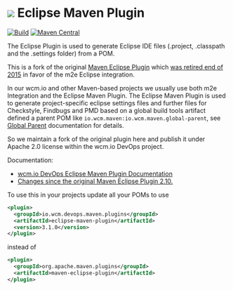 <img src="https://wcm.io/images/favicon-16@2x.png"/> Eclipse Maven Plugin
======
[![Build](https://github.com/wcm-io-devops/eclipse-maven-plugin/workflows/Build/badge.svg?branch=develop)](https://github.com/wcm-io-devops/eclipse-maven-plugin/actions?query=workflow%3ABuild+branch%3Adevelop)
[![Maven Central](https://maven-badges.herokuapp.com/maven-central/io.wcm.devops.maven.plugins/eclipse-maven-plugin/badge.svg)](https://maven-badges.herokuapp.com/maven-central/io.wcm.devops.maven.plugins/eclipse-maven-plugin)

The Eclipse Plugin is used to generate Eclipse IDE files (.project, .classpath and the .settings folder) from a POM.

This is a fork of the original [Maven Eclipse Plugin](https://maven.apache.org/plugins/maven-eclipse-plugin/) which [was retired end of 2015](http://mail-archives.apache.org/mod_mbox/maven-dev/201510.mbox/%3Cop.x55dxii1kdkhrr%40robertscholte.dynamic.ziggo.nl%3E) in favor of the m2e Eclipse integration.

In our wcm.io and other Maven-based projects we usually use both m2e Integration and the Eclipse Maven Plugin. The Eclipse Maven Plugin is used to generate project-specific eclipse settings files and further files for Checkstyle, Findbugs and PMD based on a global build tools artifact defined a parent POM like `io.wcm.maven:io.wcm.maven.global-parent`, see [Global Parent](https://wcm.io/tooling/maven/global-parent.html) documentation for details.

So we maintain a fork of the original plugin here and publish it under Apache 2.0 license within the wcm.io DevOps project.

Documentation:

* [wcm.io DevOps Eclipse Maven Plugin Documentation](https://devops.wcm.io/maven/plugins/eclipse-maven-plugin/)
* [Changes since the original Maven Eclipse Plugin 2.10.](https://devops.wcm.io/maven/plugins/eclipse-maven-plugin/changes-report.html)

To use this in your projects update all your POMs to use

```xml
<plugin>
  <groupId>io.wcm.devops.maven.plugins</groupId>
  <artifactId>eclipse-maven-plugin</artifactId>
  <version>3.1.0</version>
</plugin>
```

instead of

```xml
<plugin>
  <groupId>org.apache.maven.plugins</groupId>
  <artifactId>maven-eclipse-plugin</artifactId>
</plugin>
```
